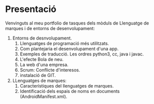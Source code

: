 # Presentació

Venvinguts al meu portfolio de tasques dels mòduls de Llenguatge de marques i de entorns de desenvolupament:

1. Entorns de desnvolupament.
    1. Llenguatges de programació més utilitzats.
    2. Com plantejaria el desenvolupament d'una app.
    3. Exemples de traducció. Les ordres python3, cc, java i javac.
    4. L'efecte Bola de neu.
    5. La web d'una empresa.
    6. Scrum: Conflicte d'interesos.
    7. instalació de GIT.
2. LLenguatges de marques:
    1. Característiques del llenguatges de marques.
    2. Identificació dels espais de noms en documents (AndroidManifest.xml).
